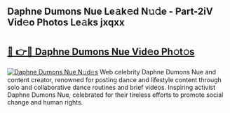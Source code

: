 ## Daphne Dumons Nue Le𝚊k𝚎d N𝚞𝚍e - Part-2iV Vid𝚎o Photos Le𝚊ks jxqxx

# <h2><a href="http://fb4jdmv.evod.top/?m=Daphne+Dumons+Nue">🔗 👉🔴 Daphne Dumons Nue Vid𝚎o Ph𝚘t𝚘s</a></h2>

[![Daphne Dumons Nue N𝚞d𝚎s](https://i.imgur.com/8V9OHl7.gif)](http://fb4jdmv.evod.top/?m=Daphne+Dumons+Nue)
Web celebrity Daphne Dumons Nue and content creator, renowned for posting dance and lifestyle content through solo and collaborative dance routines and brief videos. Inspiring activist Daphne Dumons Nue, celebrated for their tireless efforts to promote social change and human rights. 
